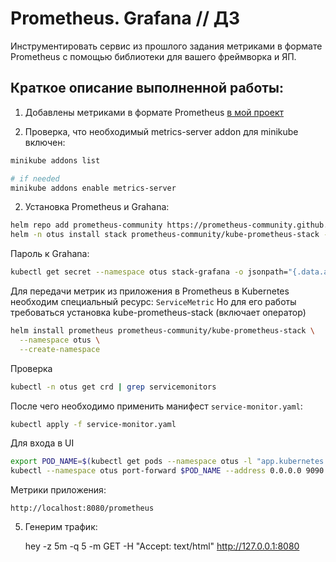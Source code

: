 # Prometheus. Grafana // ДЗ 

Инструментировать сервис из прошлого задания метриками в формате Prometheus с помощью библиотеки для вашего фреймворка и ЯП.

## Краткое описание выполненной работы: 

1. Добавлены метриками в формате Prometheus [в мой проект](../hw04-helm/internal/prometheus.go)

2. Проверка, что необходимый metrics-server addon для minikube включен:
```bash
minikube addons list

# if needed
minikube addons enable metrics-server
```



2. Установка Prometheus и Grahana:

```bash
helm repo add prometheus-community https://prometheus-community.github.io/helm-charts
helm -n otus install stack prometheus-community/kube-prometheus-stack -f prometheus/values.yaml
```

Пароль к Grahana: 
```bash
kubectl get secret --namespace otus stack-grafana -o jsonpath="{.data.admin-password}" | base64 --decode ; echo
```

Для передачи метрик из приложения в Prometheus в Kubernetes необходим специальный ресурс: `ServiceMetric` 
Но для его работы требоваться установка kube-prometheus-stack (включает оператор)
```bash
helm install prometheus prometheus-community/kube-prometheus-stack \
  --namespace otus \
  --create-namespace
```

Проверка
```bash
kubectl -n otus get crd | grep servicemonitors
```

После чего необходимо применить манифест `service-monitor.yaml`:
```bash
kubectl apply -f service-monitor.yaml
```

Для входа в UI
```bash
export POD_NAME=$(kubectl get pods --namespace otus -l "app.kubernetes.io/name=prometheus,app.kubernetes.io/instance=prom" -o jsonpath="{.items[0].metadata.name}")
kubectl --namespace otus port-forward $POD_NAME --address 0.0.0.0 9090
```

Метрики приложения:

    http://localhost:8080/prometheus



5. Генерим трафик: 

    hey -z 5m -q 5 -m GET -H "Accept: text/html" http://127.0.0.1:8080